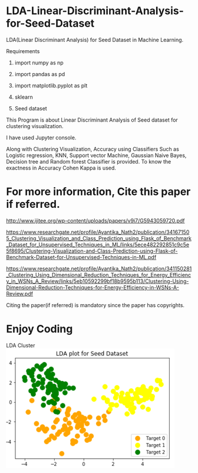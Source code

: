 # LDA-Linear-Discriminant-Analysis-for-Seed-Dataset
LDA(Linear Discriminant Analysis) for Seed Dataset in Machine Learning.

Requirements

1. import numpy as np

2. import pandas as pd

3. import matplotlib.pyplot as plt

4. sklearn

5. Seed dataset

This Program is about Linear Discriminant Analysis of Seed dataset for clustering visualization.

I have used Jupyter console.

Along with Clustering Visualization, Accuracy using Classifiers Such as Logistic regression, KNN, Support vector Machine, Gaussian Naive Bayes, Decision tree and Random forest Classifier is provided. To know the exactness in Accuracy Cohen Kappa is used.

# For more information, Cite this paper if referred.

http://www.ijitee.org/wp-content/uploads/papers/v9i7/G5943059720.pdf

https://www.researchgate.net/profile/Ayantika_Nath2/publication/341671505_Clustering_Visualization_and_Class_Prediction_using_Flask_of_Benchmark_Dataset_for_Unsupervised_Techniques_in_ML/links/5ece482292851c9c5e5f8695/Clustering-Visualization-and-Class-Prediction-using-Flask-of-Benchmark-Dataset-for-Unsupervised-Techniques-in-ML.pdf

https://www.researchgate.net/profile/Ayantika_Nath2/publication/341150281_Clustering_Using_Dimensional_Reduction_Techniques_for_Energy_Efficiency_in_WSNs_A_Review/links/5eb10592299bf18b9595b113/Clustering-Using-Dimensional-Reduction-Techniques-for-Energy-Efficiency-in-WSNs-A-Review.pdf

Citing the paper(if referred) is mandatory since the paper has copyrights.

# Enjoy Coding

LDA Cluster
![alt text](https://github.com/Ayantika22/LDA-Linear-Discriminant-Analysis-for-Seed-Dataset/blob/master/image.png)
